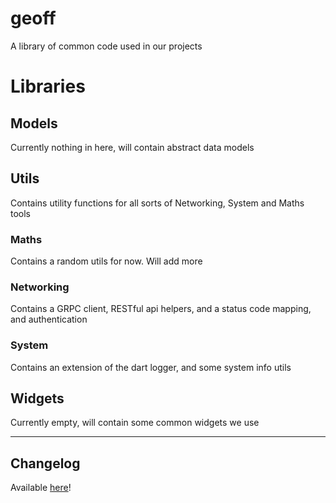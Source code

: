 # **geoff**
A library of common code used in our projects


# **Libraries**
## **Models**
Currently nothing in here, will contain abstract data models

## **Utils**
Contains utility functions for all sorts of Networking, System and Maths tools
### **Maths**
Contains a random utils for now. Will add more
### **Networking**
Contains a GRPC client, RESTful api helpers, and a status code mapping, and authentication
### **System**
Contains an extension of the dart logger, and some system info utils

## **Widgets**
Currently empty, will contain some common widgets we use

---

## **Changelog**
Available [here](https://github.com/Kibibibit/geoff/blob/main/CHANGELOG.md)!